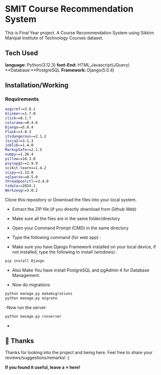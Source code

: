 # SMIT Course Recommendation System
 This is Final Year project.
A Course Recommendation System using Sikkim Manipal Institute of Technology Courses dataset.

## Tech Used

**language:** Python(3.12.3)
**font-End:** HTML,Javascript(JQuery)
**Database:**PostgreSQL
**Framework:** Django(5.0.4)

## Installation/Working
### Requirements
```bash
asgiref==3.8.1
blinker==1.7.0
click==8.1.7
colorama==0.4.6
Django==5.0.4
Flask==3.0.3
itsdangerous==2.1.2
Jinja2==3.1.3
joblib==1.4.0
MarkupSafe==2.1.5
numpy==1.26.4
pillow==10.3.0
psycopg2==2.9.9
scikit-learn==1.4.2
scipy==1.13.0
sqlparse==0.5.0
threadpoolctl==3.4.0
tzdata==2024.1
Werkzeug==3.0.2
```

Clone this repository or Download the files into your local system. 

- Extract the ZIP file (if you directly download from Github Web)
- Make sure all the files are in the same folder/directory
- Open your Command Prompt (CMD) in the same directory 
- Type the following command (for web app) :

- Make sure you have Django Framework installed on your local device, if not installed, type the following to install (windows) : 

```bash
pip install Django 
```
- Also Make You have install PostgreSQL and pgAdmin 4 for Database Management:
  
- Now do migrations
```bash
python manage.py makemigrations
python manage.py migrate
```
-Now run the server:
```bash
python manage.py runserver
```
- 
## 🚀 Thanks

Thanks for looking into the project and being here. Feel free to share your reviews/suggestions/remarks! :)

**If you found it useful, leave a ⭐ here!**
